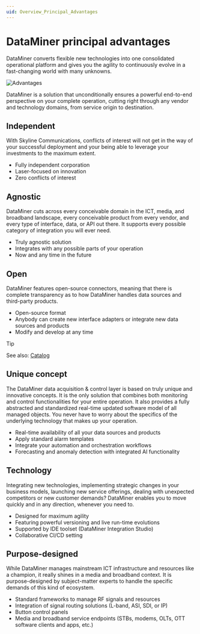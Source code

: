 ```yaml
---
uid: Overview_Principal_Advantages
---
```


# DataMiner principal advantages

DataMiner converts flexible new technologies into one consolidated operational platform and gives you the agility to continuously evolve in a fast-changing world with many unknowns.

![Advantages](~/dataminer-overview/images/DA_advantages.png)

DataMiner is a solution that unconditionally ensures a powerful end-to-end perspective on your complete operation, cutting right through any vendor and technology domains, from service origin to destination.

## Independent

With Skyline Communications, conflicts of interest will not get in the way of your successful deployment and your being able to leverage your investments to the maximum extent.

- Fully independent corporation
- Laser-focused on innovation
- Zero conflicts of interest

## Agnostic

DataMiner cuts across every conceivable domain in the ICT, media, and broadband landscape, every conceivable product from every vendor, and every type of interface, data, or API out there. It supports every possible category of integration you will ever need.

- Truly agnostic solution
- Integrates with any possible parts of your operation
- Now and any time in the future

## Open

DataMiner features open-source connectors, meaning that there is complete transparency as to how DataMiner handles data sources and third-party products.

- Open-source format
- Anybody can create new interface adapters or integrate new data sources and products
- Modify and develop at any time

> [!TIP]
> See also: [Catalog](xref:About_Catalog)

## Unique concept

The DataMiner data acquisition & control layer is based on truly unique and innovative concepts. It is the only solution that combines both monitoring and control functionalities for your entire operation. It also provides a fully abstracted and standardized real-time updated software model of all managed objects. You never have to worry about the specifics of the underlying technology that makes up your operation.

- Real-time availability of all your data sources and products
- Apply standard alarm templates
- Integrate your automation and orchestration workflows
- Forecasting and anomaly detection with integrated AI functionality

## Technology

Integrating new technologies, implementing strategic changes in your business models, launching new service offerings, dealing with unexpected competitors or new customer demands? DataMiner enables you to move quickly and in any direction, whenever you need to.

- Designed for maximum agility
- Featuring powerful versioning and live run-time evolutions
- Supported by IDE toolset (DataMiner Integration Studio)
- Collaborative CI/CD setting

## Purpose-designed

While DataMiner manages mainstream ICT infrastructure and resources like a champion, it really shines in a media and broadband context. It is purpose-designed by subject-matter experts to handle the specific demands of this kind of ecosystem.

- Standard frameworks to manage RF signals and resources
- Integration of signal routing solutions (L-band, ASI, SDI, or IP)
- Button control panels
- Media and broadband service endpoints (STBs, modems, OLTs, OTT software clients and apps, etc.)
